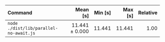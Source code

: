 | Command | Mean [s] | Min [s] | Max [s] | Relative |
|:---|---:|---:|---:|---:|
| `node ./dist/lib/parallel-no-await.js` | 11.441 ± 0.000 | 11.441 | 11.441 | 1.00 |
